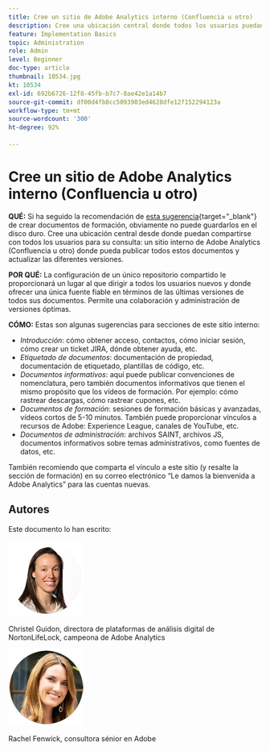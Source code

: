 ```yaml
---
title: Cree un sitio de Adobe Analytics interno (Confluencia u otro)
description: Cree una ubicación central donde todos los usuarios puedan compartir y consultar los documentos de formación.
feature: Implementation Basics
topic: Administration
role: Admin
level: Beginner
doc-type: article
thumbnail: 10534.jpg
kt: 10534
exl-id: 692b6726-12f8-45fb-b7c7-8ae42e1a14b7
source-git-commit: df00d4fb8cc5093903ed4628dfe12f152294123a
workflow-type: tm+mt
source-wordcount: '300'
ht-degree: 92%

---
```


# Cree un sitio de Adobe Analytics interno (Confluencia u otro)

**QUÉ:** Si ha seguido la recomendación de [esta sugerencia](create-basic-videos-and-training.md){target="_blank"} de crear documentos de formación, obviamente no puede guardarlos en el disco duro. Cree una ubicación central desde donde puedan compartirse con todos los usuarios para su consulta: un sitio interno de Adobe Analytics (Confluencia u otro) donde pueda publicar todos estos documentos y actualizar las diferentes versiones.

**POR QUÉ:** La configuración de un único repositorio compartido le proporcionará un lugar al que dirigir a todos los usuarios nuevos y donde ofrecer una única fuente fiable en términos de las últimas versiones de todos sus documentos. Permite una colaboración y administración de versiones óptimas.

**CÓMO:** Estas son algunas sugerencias para secciones de este sitio interno:

* _Introducción_: cómo obtener acceso, contactos, cómo iniciar sesión, cómo crear un ticket JIRA, dónde obtener ayuda, etc.
* _Etiquetado de documentos_: documentación de propiedad, documentación de etiquetado, plantillas de código, etc.
* _Documentos informativos_: aquí puede publicar convenciones de nomenclatura, pero también documentos informativos que tienen el mismo propósito que los vídeos de formación. Por ejemplo: cómo rastrear descargas, cómo rastrear cupones, etc.
* _Documentos de formación_: sesiones de formación básicas y avanzadas, vídeos cortos de 5-10 minutos. También puede proporcionar vínculos a recursos de Adobe: Experience League, canales de YouTube, etc.
* _Documentos de administración_: archivos SAINT, archivos JS, documentos informativos sobre temas administrativos, como fuentes de datos, etc.

También recomiendo que comparta el vínculo a este sitio (y resalte la sección de formación) en su correo electrónico “Le damos la bienvenida a Adobe Analytics” para las cuentas nuevas.


## Autores

Este documento lo han escrito:

![Christel Guidon](assets/Christel-Headshot-150.png)

Christel Guidon, directora de plataformas de análisis digital de NortonLifeLock, campeona de Adobe Analytics

![Rachel Fenwick](assets/Rachel-Fenwick-150.png)

Rachel Fenwick, consultora sénior en Adobe
